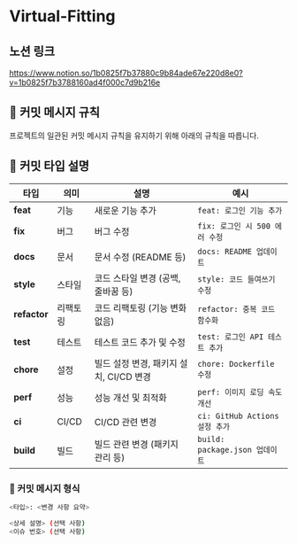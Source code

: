 # Virtual-Fitting

## 노션 링크

https://www.notion.so/1b0825f7b37880c9b84ade67e220d8e0?v=1b0825f7b3788160ad4f000c7d9b216e

## 📌 커밋 메시지 규칙

프로젝트의 일관된 커밋 메시지 규칙을 유지하기 위해 아래의 규칙을 따릅니다.

## 📌 커밋 타입 설명

| 타입  | 의미    | 설명                               | 예시                           |
|-------|--------|----------------------------------|-------------------------------|
| **feat** | 기능   | 새로운 기능 추가                 | `feat: 로그인 기능 추가`       |
| **fix**  | 버그   | 버그 수정                        | `fix: 로그인 시 500 에러 수정` |
| **docs** | 문서   | 문서 수정 (README 등)            | `docs: README 업데이트`       |
| **style** | 스타일 | 코드 스타일 변경 (공백, 줄바꿈 등) | `style: 코드 들여쓰기 수정`   |
| **refactor** | 리팩토링 | 코드 리팩토링 (기능 변화 없음)  | `refactor: 중복 코드 함수화`   |
| **test** | 테스트 | 테스트 코드 추가 및 수정         | `test: 로그인 API 테스트 추가` |
| **chore** | 설정   | 빌드 설정 변경, 패키지 설치, CI/CD 변경 | `chore: Dockerfile 수정` |
| **perf** | 성능   | 성능 개선 및 최적화             | `perf: 이미지 로딩 속도 개선` |
| **ci**  | CI/CD  | CI/CD 관련 변경                  | `ci: GitHub Actions 설정 추가` |
| **build** | 빌드  | 빌드 관련 변경 (패키지 관리 등)  | `build: package.json 업데이트` |

### 📌 커밋 메시지 형식
```bash
<타입>: <변경 사항 요약>

<상세 설명> (선택 사항)
<이슈 번호> (선택 사항)
